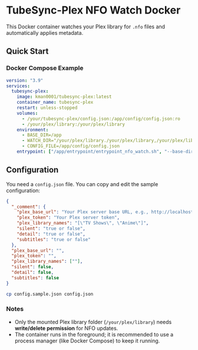 # TubeSync-Plex NFO Watch Docker

This Docker container watches your Plex library for `.nfo` files and automatically applies metadata.

## Quick Start

### Docker Compose Example

```yaml
version: "3.9"
services:
  tubesync-plex:
    image: kman0001/tubesync-plex:latest
    container_name: tubesync-plex
    restart: unless-stopped
    volumes:
      - /your/tubesync-plex/config.json:/app/config/config.json:ro
      - /your/plex/library:/your/plex/library
    environment:
      - BASE_DIR=/app
      - WATCH_DIR="/your/plex/library./your/plex/library,/your/plex/library3"
      - CONFIG_FILE=/app/config/config.json
    entrypoint: ["/app/entrypoint/entrypoint_nfo_watch.sh", "--base-dir", "/app", "--watch-dir", "/your/plex/library"]
```

## Configuration

You need a `config.json` file. You can copy and edit the sample configuration:

```json
{
  "_comment": {
    "plex_base_url": "Your Plex server base URL, e.g., http://localhost:32400",
    "plex_token": "Your Plex server token",
    "plex_library_names": "[\"TV Shows\", \"Anime\"]",
    "silent": "true or false",
    "detail": "true or false",
    "subtitles": "true or false"
  },
  "plex_base_url": "",
  "plex_token": "",
  "plex_library_names": [""],
  "silent": false,
  "detail": false,
  "subtitles": false
}
```

```bash
cp config.sample.json config.json
```

### Notes

* Only the mounted Plex library folder (`/your/plex/library`) needs **write/delete permission** for NFO updates.
* The container runs in the foreground; it is recommended to use a process manager (like Docker Compose) to keep it running.

